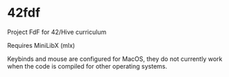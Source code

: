 # 42fdf
Project FdF for 42/Hive curriculum

Requires MiniLibX (mlx)

Keybinds and mouse are configured for MacOS, they do not currently work when the code is compiled for other operating systems.
